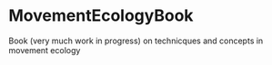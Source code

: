 # MovementEcologyBook
Book (very much work in progress) on technicques and concepts in movement ecology
